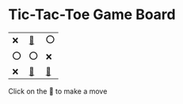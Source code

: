 # Tic-Tac-Toe Game Board
|   |   |   |
|---|---|---|
|❌ |[🔎](XOOOOXXXE.md) |⭕ |
|⭕ |⭕ |❌ |
|❌ |[🔎](XXOOOXXOE.md) |[🔎](XXOOOXXEO.md) |

Click on the 🔎 to make a move
